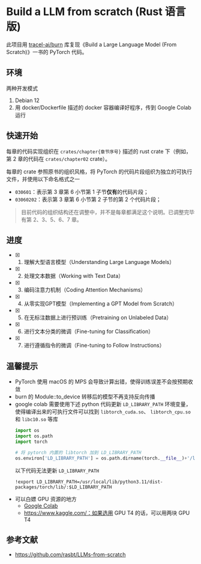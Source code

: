 # Build a LLM from scratch (Rust 语言版)

此项目用 [tracel-ai/burn](https://github.com/tracel-ai/burn) 库复现《Build a Large Language Model (From Scratch)》一书的
PyTorch 代码。

## 环境
两种开发模式
1. Debian 12
2. 用 docker/Dockerfile 描述的 docker 容器编译好程序，传到 Google Colab 运行

## 快速开始

每章的代码实现组织在 `crates/chapter{章节序号}` 描述的 rust crate 下（例如，第 2 章的代码在 `crates/chapter02` crate）。

每章的 crate 参照原书的组织风格，将 PyTorch 的代码片段组织为独立的可执行文件，并使用以下命名格式之一
- `030601`：表示第 3 章第 6 小节第 1 子节**仅有**的代码片段；
- `03060202`：表示第 3 章第 6 小节第 2 子节的第 2 个代码片段；

> 目前代码的组织结构还在调整中，并不是每章都满足这个说明。已调整完毕有第 2、3、5、6、7 章。

## 进度
- [x] 01. 理解大型语言模型（Understanding Large Language Models）
- [x] 02. 处理文本数据（Working with Text Data）​
- [x] 03. 编码注意力机制（Coding Attention Mechanisms）​
- [x] 04. 从零实现GPT模型（Implementing a GPT Model from Scratch）​
- [x] 05. 在无标注数据上进行预训练（Pretraining on Unlabeled Data）​​
- [x] 06. 进行文本分类的微调（Fine-tuning for Classification）​
- [x] 07. 进行遵循指令的微调（Fine-tuning to Follow Instructions）​

## 温馨提示
- PyTorch 使用 macOS 的 MPS 会导致计算出错，使得训练误差不会按预期收敛
- burn 的 Module::to_device 转移后的模型不再支持反向传播
- google colab 需要使用下述 python 代码更新 `LD_LIBRARY_PATH` 环境变量，使得编译出来的可执行文件可以找到 `libtorch_cuda.so`、
  `libtorch_cpu.so` 和 `libc10.so` 等库
  ```python
  import os
  import os.path
  import torch

  # 将 pytorch 内置的 libtorch 加到 LD_LIBRARY_PATH
  os.environ['LD_LIBRARY_PATH'] = os.path.dirname(torch.__file__)+'/lib:'+os.environ['LD_LIBRARY_PATH']
  ```
  以下代码无法更新 `LD_LIBRARY_PATH`
  ```
  !export LD_LIBRARY_PATH=/usr/local/lib/python3.11/dist-packages/torch/lib/:$LD_LIBRARY_PATH
  ```
- 可以白嫖 GPU 资源的地方
  - [Google Colab](https://colab.research.google.com/)
  - https://www.kaggle.com/：如果选用 GPU T4 的话，可以用两块 GPU T4 

## 参考文献
- https://github.com/rasbt/LLMs-from-scratch
